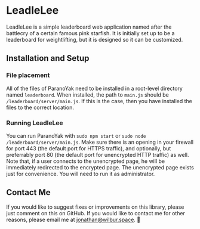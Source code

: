 # LeadleLee

LeadleLee is a simple leaderboard web application named after the battlecry
of a certain famous pink starfish. It is initially set up to be a 
leaderboard for weightlifting, but it is designed so it can be customized.

## Installation and Setup

### File placement

All of the files of ParanoYak need to be installed in a root-level directory
named `leaderboard`. When installed, the path to `main.js` should be 
`/leaderboard/server/main.js`. If this is the case, then you have installed the
files to the correct location.

### Running LeadleLee

You can run ParanoYak with `sudo npm start` or `sudo node /leaderboard/server/main.js`.
Make sure there is an opening in your firewall for port 443 (the default port for
HTTPS traffic), and optionally, but preferrably port 80 (the default port for
unencrypted HTTP traffic) as well. Note that, if a user connects to the 
unencrypted page, he will be immediately redirected to the encrypted page.
The unencrypted page exists just for convenience. You will need to run it as
administrator.

## Contact Me

If you would like to suggest fixes or improvements on this library, please just
comment on this on GitHub. If you would like to contact me for other reasons,
please email me at [jonathan@wilbur.space](mailto:jonathan@wilbur.space). :boar:
